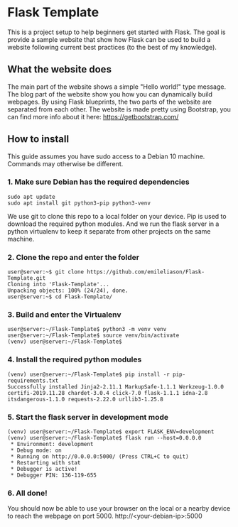 
# Flask Template
This is a project setup to help beginners get started with Flask. The goal is provide a sample website that show how Flask can be used to build a website following current best practices (to the best of my knowledge).
## What the website does
The main part of the website shows a simple "Hello world!" type message.
The blog part of the website show you how you can dynamically build webpages.
By using Flask blueprints, the two parts of the website are separated from each other.
The website is made pretty using Bootstrap, you can find more info about it here: https://getbootstrap.com/
## How to install
This guide assumes you have sudo access to a Debian 10 machine. Commands may otherwise be different.
### 1. Make sure Debian has the required dependencies
    sudo apt update
    sudo apt install git python3-pip python3-venv

We use git to clone this repo to a local folder on your device. Pip is used to download the required python modules. And we run the flask server in a python virtualenv to keep it separate from other projects on the same machine.

### 2. Clone the repo and enter the folder
	user@server:~$ git clone https://github.com/emileliason/Flask-Template.git
	Cloning into 'Flask-Template'...
	Unpacking objects: 100% (24/24), done.
	user@server:~$ cd Flask-Template/
### 3. Build and enter the Virtualenv
	user@server:~/Flask-Template$ python3 -m venv venv
	user@server:~/Flask-Template$ source venv/bin/activate
	(venv) user@server:~/Flask-Template$ 
### 4. Install the required python modules
	(venv) user@server:~/Flask-Template$ pip install -r pip-requirements.txt
	Successfully installed Jinja2-2.11.1 MarkupSafe-1.1.1 Werkzeug-1.0.0 certifi-2019.11.28 chardet-3.0.4 click-7.0 flask-1.1.1 idna-2.8 itsdangerous-1.1.0 requests-2.22.0 urllib3-1.25.8
### 5. Start the flask server in development mode
	(venv) user@server:~/Flask-Template$ export FLASK_ENV=development
	(venv) user@server:~/Flask-Template$ flask run --host=0.0.0.0
	 * Environment: development
	 * Debug mode: on
	 * Running on http://0.0.0.0:5000/ (Press CTRL+C to quit)
	 * Restarting with stat
	 * Debugger is active!
	 * Debugger PIN: 136-119-655
### 6. All done! 
You should now be able to use your browser on the local or a nearby device to reach the webpage on port 5000.
http://\<your-debian-ip\>:5000

	
	
    

